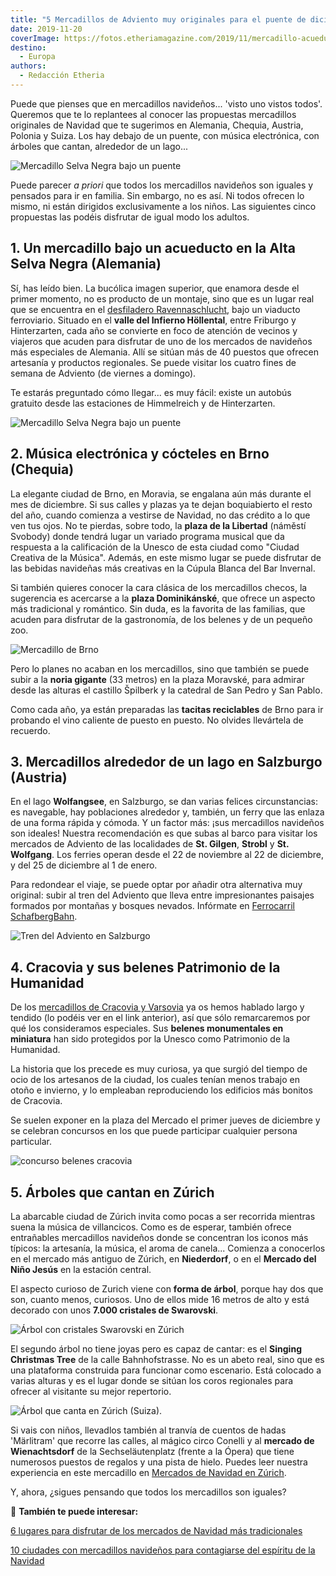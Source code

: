 ```yaml
---
title: "5 Mercadillos de Adviento muy originales para el puente de diciembre"
date: 2019-11-20
coverImage: https://fotos.etheriamagazine.com/2019/11/mercadillo-acueducto-Adviento-Selva-Negra.jpg
destino: 
  - Europa
authors: 
  - Redacción Etheria
---
```


Puede que pienses que en mercadillos navideños... 'visto uno vistos todos'. Queremos que 
te lo replantees al conocer las propuestas mercadillos originales de Navidad que te 
sugerimos en Alemania, Chequia, Austria, Polonia y Suiza. Los hay debajo de un puente, 
con música electrónica, con árboles que cantan, alrededor de un lago... 

![Mercadillo Selva Negra bajo un puente](https://fotos.etheriamagazine.com/2019/11/mercadillo-acueducto-Adviento-Selva-Negra.jpg "Mercadillo del Ravennaschlucht (Alta Selva Negra, Alemania).")

Puede parecer _a priori_ que todos los mercadillos navideños son iguales y pensados para 
ir en familia. Sin embargo, no es así. Ni todos ofrecen lo mismo, ni están dirigidos 
exclusivamente a los niños. Las siguientes cinco propuestas las podéis disfrutar de 
igual modo los adultos. 

## 1\. Un mercadillo bajo un acueducto en la Alta Selva Negra (Alemania)

Sí, has leído bien. La bucólica imagen superior, que enamora desde el primer momento, no 
es producto de un montaje, sino que es un lugar real que se encuentra en el [desfiladero 
Ravennaschlucht](https://www.hochschwarzwald.de/weihnachtsmarkt), bajo un viaducto 
ferroviario. Situado en el **valle del Infierno Höllental**, entre Friburgo y 
Hinterzarten, cada año se convierte en foco de atención de vecinos y viajeros que acuden 
para disfrutar de uno de los mercados de navideños más especiales de Alemania. Allí se 
sitúan más de 40 puestos que ofrecen artesanía y productos regionales. Se puede visitar 
los cuatro fines de semana de Adviento (de viernes a domingo). 

Te estarás preguntado cómo llegar... es muy fácil: existe un autobús gratuito desde las 
estaciones de Himmelreich y de Hinterzarten. 

![Mercadillo Selva Negra bajo un puente](https://fotos.etheriamagazine.com/2019/11/mercadillo-Adviento-Selva-Negra.jpg "Mercadillo del Ravennaschlucht (Alta Selva Negra, Alemania).")

## 2\. Música electrónica y cócteles en Brno (Chequia)

La elegante ciudad de Brno, en Moravia, se engalana aún más durante el mes de diciembre. 
Si sus calles y plazas ya te dejan boquiabierto el resto del año, cuando comienza a 
vestirse de Navidad, no das crédito a lo que ven tus ojos. No te pierdas, sobre todo, la 
**plaza de la Libertad** (náměstí Svobody) donde tendrá lugar un variado programa 
musical que da respuesta a la calificación de la Unesco de esta ciudad como "Ciudad 
Creativa de la Música". Además, en este mismo lugar se puede disfrutar de las bebidas 
navideñas más creativas en la Cúpula Blanca del Bar Invernal. 

Si también quieres conocer la cara clásica de los mercadillos checos, la sugerencia es 
acercarse a la **plaza Dominikánské**, que ofrece un aspecto más tradicional y 
romántico. Sin duda, es la favorita de las familias, que acuden para disfrutar de la 
gastronomía, de los belenes y de un pequeño zoo. 

![Mercadillo de Brno](https://fotos.etheriamagazine.com/2019/11/mercadillo-navidad-Brno.jpg "Mercadillo de Brno. © O.T. Chequia")

Pero lo planes no acaban en los mercadillos, sino que también se puede subir a la 
**noria gigante** (33 metros) en la plaza Moravské, para admirar desde las alturas el 
castillo Špilberk y la catedral de San Pedro y San Pablo. 

Como cada año, ya están preparadas las **tacitas reciclables** de Brno para ir probando 
el vino caliente de puesto en puesto. No olvides llevártela de recuerdo. 

## 3\. Mercadillos alrededor de un lago en Salzburgo (Austria)

En el lago **Wolfangsee**, en Salzburgo, se dan varias felices circunstancias: es 
navegable, hay poblaciones alrededor y, también, un ferry que las enlaza de una forma 
rápida y cómoda. Y un factor más: ¡sus mercadillos navideños son ideales! Nuestra 
recomendación es que subas al barco para visitar los mercados de Adviento de las 
localidades de **St. Gilgen**, **Strobl** y **St. Wolfgang**. Los ferries operan desde 
el 22 de noviembre al 22 de diciembre, y del 25 de diciembre al 1 de enero. 

Para redondear el viaje, se puede optar por añadir otra alternativa muy original: subir 
al tren del Adviento que lleva entre impresionantes paisajes formados por montañas y 
bosques nevados. Infórmate en [Ferrocarril 
SchafbergBahn](https://www.salzburg.info/es/lugares-de-interes/excursiones/schafbergbahn-wolfgangseeschifffahrt). 

![Tren del Adviento en Salzburgo](https://fotos.etheriamagazine.com/2019/11/Salzburgo-adviento.jpg "Tren del Adviento en Salzburgo.")

## 4\. Cracovia y sus belenes Patrimonio de la Humanidad

De los [mercadillos de Cracovia y 
Varsovia](http://etheriamagazine.com/2019/10/30/mercadillos-navidad-varsovia-cracovia-polonia/) 
ya os hemos hablado largo y tendido (lo podéis ver en el link anterior), así que sólo 
remarcaremos por qué los consideramos especiales. Sus **belenes monumentales en 
miniatura** han sido protegidos por la Unesco como Patrimonio de la Humanidad. 

La historia que los precede es muy curiosa, ya que surgió del tiempo de ocio de los 
artesanos de la ciudad, los cuales tenían menos trabajo en otoño e invierno, y lo 
empleaban reproduciendo los edificios más bonitos de Cracovia. 

Se suelen exponer en la plaza del Mercado el primer jueves de diciembre y se celebran 
concursos en los que puede participar cualquier persona particular. 

![concurso belenes cracovia](https://fotos.etheriamagazine.com/2019/10/concurso-belenes-unesco-cracovia.jpg "Concurso de belenes de Cracovia. © M.M.")

## 5\. Árboles que cantan en Zúrich

La abarcable ciudad de Zúrich invita como pocas a ser recorrida mientras suena la música 
de villancicos. Como es de esperar, también ofrece entrañables mercadillos navideños 
donde se concentran los iconos más típicos: la artesanía, la música, el aroma de 
canela... Comienza a conocerlos en el mercado más antiguo de Zúrich, en **Niederdorf**, 
o en el **Mercado del Niño Jesús** en la estación central. 

El aspecto curioso de Zurich viene con **forma de árbol**, porque hay dos que son, 
cuanto menos, curiosos. Uno de ellos mide 16 metros de alto y está decorado con unos 
**7.000 cristales de Swarovski**. 

![Árbol con cristales Swarovski en Zúrich](https://fotos.etheriamagazine.com/2019/11/arbol-cristales.jpg "Este árbol tiene 7.000 cristales de Swarovski.")

El segundo árbol no tiene joyas pero es capaz de cantar: es el **Singing Christmas 
Tree** de la calle Bahnhofstrasse. No es un abeto real, sino que es una plataforma 
construida para funcionar como escenario. Está colocado a varias alturas y es el lugar 
donde se sitúan los coros regionales para ofrecer al visitante su mejor repertorio. 

![Árbol que canta en Zúrich (Suiza).](https://fotos.etheriamagazine.com/2019/11/arbol-canta-suiza.jpg "Árbol que canta en Zúrich (Suiza).")

Si vais con niños, llevadlos también al tranvía de cuentos de hadas 'Märlitram' que 
recorre las calles, al mágico circo Conelli y al **mercado de Wienachtsdorf** de la 
Sechseläutenplatz (frente a la Ópera) que tiene numerosos puestos de regalos y una pista 
de hielo. Puedes leer nuestra experiencia en este mercadillo en [Mercados de Navidad en 
Zúrich](http://etheriamagazine.com/2018/10/12/mercados-de-navidad-en-zurich/). 

Y, ahora, ¿sigues pensando que todos los mercadillos son iguales? 

📌 **También te puede interesar:** 

[6 lugares para disfrutar de los mercados de Navidad más 
tradicionales](https://etheriamagazine.com/2022/10/21/mercados-de-navidad-europa/) 

[10 ciudades con mercadillos navideños para contagiarse del espíritu de la 
Navidad](https://etheriamagazine.com/2021/10/14/10-ciudades-con-mercadillos-para-contagiarse-del-espiritu-navideno/)
